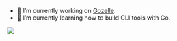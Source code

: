 - 🔭 I’m currently working on [Gozelle](https://github.com/ATLIOD/Gozelle).
- 🌱 I’m currently learning how to build CLI tools with Go.
  
<img src="https://github-readme-stats.vercel.app/api/top-langs/?username=ATLIOD"/>
